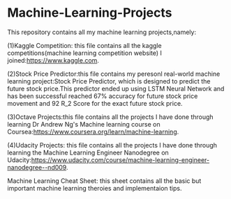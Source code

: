 # Machine-Learning-Projects  
This repository contains all my machine learning projects,namely:       		

(1)Kaggle Competition: this file contains all the kaggle competitions(machine learning competition website) I joined:https://www.kaggle.com.    

(2)Stock Price Predictor:this file contains my peresonl real-world machine learning project:Stock Price Predictor, which is  designed to predict the future stock price.This predictor ended up using LSTM Neural Network and has been successful reached  67% accuracy for future stock price movement and 92 R_2 Score for the exact future stock price.    

(3)Octave Projects:this file contains all the projects I have done through learning Dr Andrew Ng's Machine learning course on Coursea:https://www.coursera.org/learn/machine-learning.    

(4)Udacity Projects: this file contains all the projects I have done through learning the Machine Learning Engineer Nanodegree on Udacity:https://www.udacity.com/course/machine-learning-engineer-nanodegree--nd009.     

Machine Learning Cheat Sheet: this sheet contains all the basic but important machine learning theroies and implementaion tips.

